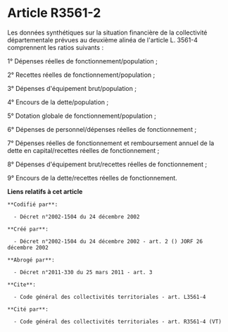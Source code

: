 # Article R3561-2

Les données synthétiques sur la situation financière de la collectivité départementale prévues au deuxième alinéa de
l'article L. 3561-4 comprennent les ratios suivants :

1° Dépenses réelles de fonctionnement/population ;

2° Recettes réelles de fonctionnement/population ;

3° Dépenses d'équipement brut/population ;

4° Encours de la dette/population ;

5° Dotation globale de fonctionnement/population ;

6° Dépenses de personnel/dépenses réelles de fonctionnement ;

7° Dépenses réelles de fonctionnement et remboursement annuel de la dette en capital/recettes réelles de fonctionnement ;

8° Dépenses d'équipement brut/recettes réelles de fonctionnement ;

9° Encours de la dette/recettes réelles de fonctionnement.

**Liens relatifs à cet article**

	**Codifié par**:

	  - Décret n°2002-1504 du 24 décembre 2002

	**Créé par**:

	  - Décret n°2002-1504 du 24 décembre 2002 - art. 2 () JORF 26 décembre 2002

	**Abrogé par**:

	  - Décret n°2011-330 du 25 mars 2011 - art. 3

	**Cite**:

	  - Code général des collectivités territoriales - art. L3561-4

	**Cité par**:

	  - Code général des collectivités territoriales - art. R3561-4 (VT)
